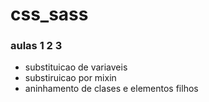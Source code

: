 # css_sass

### aulas 1 2 3

+ substituicao de variaveis
+ substiruicao por mixin
+ aninhamento de clases e elementos filhos